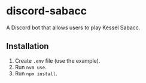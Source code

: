 # discord-sabacc
A Discord bot that allows users to play Kessel Sabacc.

## Installation
1. Create `.env` file (use the example).
2. Run `nvm use`.
3. Run `npm install`.